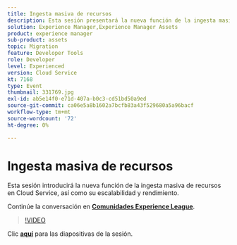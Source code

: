 ```yaml
---
title: Ingesta masiva de recursos
description: Esta sesión presentará la nueva función de la ingesta masiva de recursos en Cloud Service, así como su escalabilidad y rendimiento. Esta sesión se entregó como parte del evento de contenido de Adobe Developers Live.
solution: Experience Manager,Experience Manager Assets
product: experience manager
sub-product: assets
topic: Migration
feature: Developer Tools
role: Developer
level: Experienced
version: Cloud Service
kt: 7168
type: Event
thumbnail: 331769.jpg
exl-id: ab5e14f0-e71d-407a-b0c3-cd51bd50a9ed
source-git-commit: ca06e5a8b1602a7bcfb83a43f529680a5a96bacf
workflow-type: tm+mt
source-wordcount: '72'
ht-degree: 0%

---
```


# Ingesta masiva de recursos

Esta sesión introducirá la nueva función de la ingesta masiva de recursos en Cloud Service, así como su escalabilidad y rendimiento.

Continúe la conversación en **[Comunidades Experience League](http://adobe.ly/36Yd3v6)**.

>[!VIDEO](https://video.tv.adobe.com/v/331769/?quality=12&learn=on&hidetitle=true)

Clic **[aquí](/help/adobe-developers-live/assets/asset-bulk-ingestion.pdf)** para las diapositivas de la sesión.
